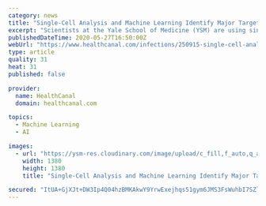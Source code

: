 ```yaml
---
category: news
title: "Single-Cell Analysis and Machine Learning Identify Major Target of SARS-CoV-2 Infection"
excerpt: "Scientists at the Yale School of Medicine (YSM) are using single-cell RNA sequencing to learn how SARS-CoV-2 interacts with a host cell"
publishedDateTime: 2020-05-27T16:50:00Z
webUrl: "https://www.healthcanal.com/infections/250915-single-cell-analysis-and-machine-learning-identify-major-target-of-sars-cov-2-infection.html"
type: article
quality: 31
heat: 31
published: false

provider:
  name: HealthCanal
  domain: healthcanal.com

topics:
  - Machine Learning
  - AI

images:
  - url: "https://ysm-res.cloudinary.com/image/upload/c_fill,f_auto,q_auto:best,w_1380/v1/yms/prod/0c261785-7ea3-405f-8b0d-6ba0c9c6ed11"
    width: 1380
    height: 1380
    title: "Single-Cell Analysis and Machine Learning Identify Major Target of SARS-CoV-2 Infection"

secured: "ItUA+GjXJt+DW3Ip4Q04hzBMKAkwY9YrwExejhqs51gym6JMS3FsWuhbI7SZlPKkHkg9l8DvuYfUKfBjCejGngp8+ZkNJ8I8epnuwqLvMQ/rqB5kPsYSrBjNiJ4kWMGShdmgV5j4j/n8lxrkOnVm6TACDaBrdT7UHG2F2aSOvFyzgiKjdBQ4aSkU9JfadVvNWzGXm9/3L1krUrggDtPuM93AWGmKQ/3EiAYM6jyHrVTMfHAE2GPh3JYeRbaEqrPK3XQDey3m1wRFUmzBBKNNrJx+Oi1EwIRdC6SiqVvlFSwMF8bDd7ZovKTrRGH7JHpqHCkqM5ILDgl/0ztTnbnOnGdxZcJ0fyOzoHaTBpsYYR6+6QGK7TqSQqnwwwxOWOmDgR2AIczpLDFi/armM+EULhJYLfS+j6He6W6izGNZ+w3NX+yHYCRcwU9cCTUPWlCJq+QcUiNLZzzfnUO0v+QsszhFIh2HKQkJC9RnuBm29vk=;bkZcZtwrOwX54FiLeq7z0Q=="
---
```


